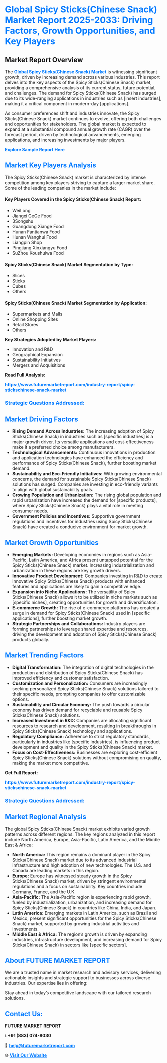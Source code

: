 <h1 style="color: #007BFF;">Global Spicy Sticks(Chinese Snack) Market Report 2025-2033: Driving Factors, Growth Opportunities, and Key Players</h1>

<section id="overview">
<h2>Market Report Overview</h2>
<p>The <a href="https://www.futuremarketreport.com/industry-report/spicy-stickschinese-snack-market" style="color: #007BFF; text-decoration: none;"><strong>Global Spicy Sticks(Chinese Snack) Market</strong></a> is witnessing significant growth, driven by increasing demand across various industries. This report delves into the key aspects of the Spicy Sticks(Chinese Snack) market, providing a comprehensive analysis of its current status, future potential, and challenges. The demand for Spicy Sticks(Chinese Snack) has surged due to its wide-ranging applications in industries such as [insert industries], making it a critical component in modern-day [applications].</p>
<p>As consumer preferences shift and industries innovate, the Spicy Sticks(Chinese Snack) market continues to evolve, offering both challenges and opportunities for stakeholders. The global market is expected to expand at a substantial compound annual growth rate (CAGR) over the forecast period, driven by technological advancements, emerging applications, and increasing investments by major players.</p>
</section>

<section id="overview">
<p><a href="https://www.futuremarketreport.com/request-sample/reportId=55903" style="color: #007BFF; text-decoration: none;"><strong>Explore Sample Report Here</strong></a></p>
</section>

<section id="key-players">
<h2 style="color: #007BFF;">Market Key Players Analysis</h2>
<p>The Spicy Sticks(Chinese Snack) market is characterized by intense competition among key players striving to capture a larger market share. Some of the leading companies in the market include:</p>
<h4>Key Players Covered in the Spicy Sticks(Chinese Snack) Report:</h4>
<ul><li>WeiLong</li><li>Jiangxi GeGe Food</li><li>3Songshu</li><li>Guangdong Xiange Food</li><li>Hunan Fantianwa Food</li><li>Hunan Wanghui Food</li><li>Liangpin Shop</li><li>Pingjiang Xinxiangyu Food</li><li>SuZhou Koushuiwa Food</li></ul>
<h4>Spicy Sticks(Chinese Snack) Market Segmentation by Type:</h4>
<ul><li>Slices</li><li>Sticks</li><li>Cubes</li><li>Others</li></ul>

<h4>Spicy Sticks(Chinese Snack) Market Segmentation by Application:</h4>
<ul><li>Supermarkets and Malls</li><li>Online Shopping Sites</li><li>Retail Stores</li><li>Others</li></ul>
<p><strong>Key Strategies Adopted by Market Players:</strong></p>
<ul>
<li>Innovation and R&D</li>
<li>Geographical Expansion</li>
<li>Sustainability Initiatives</li>
<li>Mergers and Acquisitions</li>
</ul>
</section>

<section>
<p><strong>Read Full Analysis: </strong></p><a href="https://www.futuremarketreport.com/industry-report/spicy-stickschinese-snack-market" style="color: #007BFF; text-decoration: none;"><strong>https://www.futuremarketreport.com/industry-report/spicy-stickschinese-snack-market</strong></a>
<h3 style="color: #007BFF;">Strategic Questions Addressed:</h3>
</section>

<section id="driving-factors">
<h2 style="color: #007BFF;">Market Driving Factors</h2>
<ul>
<li><strong>Rising Demand Across Industries:</strong> The increasing adoption of Spicy Sticks(Chinese Snack) in industries such as [specific industries] is a major growth driver. Its versatile applications and cost-effectiveness make it a preferred choice among manufacturers.</li>
<li><strong>Technological Advancements:</strong> Continuous innovations in production and application technologies have enhanced the efficiency and performance of Spicy Sticks(Chinese Snack), further boosting market demand.</li>
<li><strong>Sustainability and Eco-Friendly Initiatives:</strong> With growing environmental concerns, the demand for sustainable Spicy Sticks(Chinese Snack) solutions has surged. Companies are investing in eco-friendly variants to align with global sustainability goals.</li>
<li><strong>Growing Population and Urbanization:</strong> The rising global population and rapid urbanization have increased the demand for [specific products], where Spicy Sticks(Chinese Snack) plays a vital role in meeting consumer needs.</li>
<li><strong>Government Policies and Incentives:</strong> Supportive government regulations and incentives for industries using Spicy Sticks(Chinese Snack) have created a conducive environment for market growth.</li>
</ul>
</section>

<section id="growth-opportunities">
<h2 style="color: #007BFF;">Market Growth Opportunities</h2>
<ul>
<li><strong>Emerging Markets:</strong> Developing economies in regions such as Asia-Pacific, Latin America, and Africa present untapped potential for the Spicy Sticks(Chinese Snack) market. Increasing industrialization and urbanization in these regions are key growth drivers.</li>
<li><strong>Innovative Product Development:</strong> Companies investing in R&D to create innovative Spicy Sticks(Chinese Snack) products with enhanced features and applications are likely to gain a competitive edge.</li>
<li><strong>Expansion into Niche Applications:</strong> The versatility of Spicy Sticks(Chinese Snack) allows it to be utilized in niche markets such as [specific niches], creating opportunities for growth and diversification.</li>
<li><strong>E-commerce Growth:</strong> The rise of e-commerce platforms has created a surge in demand for Spicy Sticks(Chinese Snack) used in [specific applications], further boosting market growth.</li>
<li><strong>Strategic Partnerships and Collaborations:</strong> Industry players are forming partnerships to leverage shared expertise and resources, driving the development and adoption of Spicy Sticks(Chinese Snack) products globally.</li>
</ul>
</section>

<section id="trending-factors">
<h2 style="color: #007BFF;">Market Trending Factors</h2>
<ul>
<li><strong>Digital Transformation:</strong> The integration of digital technologies in the production and distribution of Spicy Sticks(Chinese Snack) has improved efficiency and customer satisfaction.</li>
<li><strong>Customization and Personalization:</strong> Consumers are increasingly seeking personalized Spicy Sticks(Chinese Snack) solutions tailored to their specific needs, prompting companies to offer customizable options.</li>
<li><strong>Sustainability and Circular Economy:</strong> The push towards a circular economy has driven demand for recyclable and reusable Spicy Sticks(Chinese Snack) solutions.</li>
<li><strong>Increased Investment in R&D:</strong> Companies are allocating significant resources to research and development, resulting in breakthroughs in Spicy Sticks(Chinese Snack) technology and applications.</li>
<li><strong>Regulatory Compliance:</strong> Adherence to strict regulatory standards, particularly in industries like [specific industries], is influencing product development and quality in the Spicy Sticks(Chinese Snack) market.</li>
<li><strong>Focus on Cost-Effectiveness:</strong> Businesses are exploring cost-efficient Spicy Sticks(Chinese Snack) solutions without compromising on quality, making the market more competitive.</li>
</ul>
</section>

<section>
<p><strong>Get Full Report: </strong></p><a href="https://www.futuremarketreport.com/industry-report/spicy-stickschinese-snack-market" style="color: #007BFF; text-decoration: none;"><strong>https://www.futuremarketreport.com/industry-report/spicy-stickschinese-snack-market</strong></a>
<h3 style="color: #007BFF;">Strategic Questions Addressed:</h3>
</section>


<section id="regional-analysis">
<h2 style="color: #007BFF;">Market Regional Analysis</h2>
<p>The global Spicy Sticks(Chinese Snack) market exhibits varied growth patterns across different regions. The key regions analyzed in this report include North America, Europe, Asia-Pacific, Latin America, and the Middle East & Africa:</p>
<ul>
<li><strong>North America:</strong> This region remains a dominant player in the Spicy Sticks(Chinese Snack) market due to its advanced industrial infrastructure and high adoption of new technologies. The U.S. and Canada are leading markets in this region.</li>
<li><strong>Europe:</strong> Europe has witnessed steady growth in the Spicy Sticks(Chinese Snack) market, driven by stringent environmental regulations and a focus on sustainability. Key countries include Germany, France, and the U.K.</li>
<li><strong>Asia-Pacific:</strong> The Asia-Pacific region is experiencing rapid growth, fueled by industrialization, urbanization, and increasing demand for Spicy Sticks(Chinese Snack) in countries like China, India, and Japan.</li>
<li><strong>Latin America:</strong> Emerging markets in Latin America, such as Brazil and Mexico, present significant opportunities for the Spicy Sticks(Chinese Snack) market, supported by growing industrial activities and investments.</li>
<li><strong>Middle East & Africa:</strong> The region’s growth is driven by expanding industries, infrastructure development, and increasing demand for Spicy Sticks(Chinese Snack) in sectors like [specific sectors].</li>
</ul>
</section>

<footer>
<h2 style="color: #007BFF;">About FUTURE MARKET REPORT</h2>
<p>We are a trusted name in market research and advisory services, delivering actionable insights and strategic support to businesses across diverse industries. Our expertise lies in offering:</p>

<p>Stay ahead in today’s competitive landscape with our tailored research solutions.</p>

<h2 style="color: #007BFF;">Contact Us:</h2>
<p><strong>FUTURE MARKET REPORT</strong></p>
<p>📞 <strong>+91 (883) 074-8030</strong></p>
<p>📧 <strong><a href="mailto:help@futuremarketreport.com" style="color: #007BFF;">help@futuremarketreport.com</a></strong></p>
<p>🌐 <strong><a href="https://www.futuremarketreport.com/" style="color: #007BFF;">Visit Our Website</a></strong></p>
</footer>